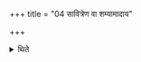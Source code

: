 +++
title = "04 सावित्रेण वा शम्यामादाय"

+++

<details><summary>थिते</summary>

4. Or having taken a wooden peg (yoke-pin) he strikes with the Savitr̥-formula by means of it (peg).[^1]  

[^1C: f. SB I.2.1.17.
</details>
